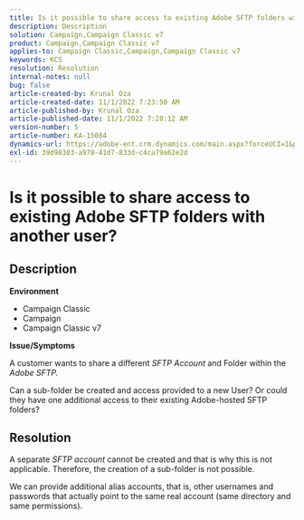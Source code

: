 ```yaml
---
title: Is it possible to share access to existing Adobe SFTP folders with another user?
description: Description
solution: Campaign,Campaign Classic v7
product: Campaign,Campaign Classic v7
applies-to: Campaign Classic,Campaign,Campaign Classic v7
keywords: KCS
resolution: Resolution
internal-notes: null
bug: false
article-created-by: Krunal Oza
article-created-date: 11/1/2022 7:23:50 AM
article-published-by: Krunal Oza
article-published-date: 11/1/2022 7:28:12 AM
version-number: 5
article-number: KA-15084
dynamics-url: https://adobe-ent.crm.dynamics.com/main.aspx?forceUCI=1&pagetype=entityrecord&etn=knowledgearticle&id=44323421-b659-ed11-9561-6045bd0067ea
exl-id: 39d98303-a978-41d7-833d-c4ca79a62e2d
---
```

# Is it possible to share access to existing Adobe SFTP folders with another user?

## Description

<b>Environment</b>
- Campaign Classic
- Campaign
- Campaign Classic v7





<b>Issue/Symptoms</b>


A customer wants to share a different *SFTP Account* and Folder within the *Adobe SFTP.*

 Can a sub-folder be created and access provided to a new User? Or could they have one additional access to their existing Adobe-hosted SFTP folders?




## Resolution


A separate *SFTP account* cannot be created and that is why this is not applicable. Therefore, the creation of a sub-folder is not possible.

We can provide additional alias accounts, that is, other usernames and passwords that actually point to the same real account (same directory and same permissions).
